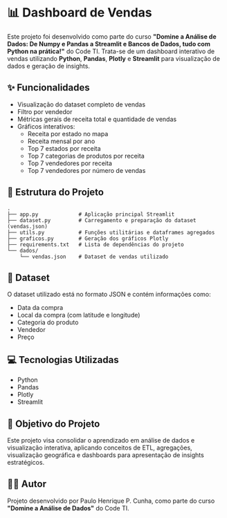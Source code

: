 # 📊 Dashboard de Vendas
Este projeto foi desenvolvido como parte do curso **"Domine a Análise de Dados: De Numpy e Pandas a Streamlit e Bancos de Dados, tudo com Python na prática!"** do Code TI. Trata-se de um dashboard interativo de vendas utilizando **Python**, **Pandas**, **Plotly** e **Streamlit** para visualização de dados e geração de insights.

## ✨ Funcionalidades
* Visualização do dataset completo de vendas
* Filtro por vendedor
* Métricas gerais de receita total e quantidade de vendas
* Gráficos interativos:
  * Receita por estado no mapa
  * Receita mensal por ano
  * Top 7 estados por receita
  * Top 7 categorias de produtos por receita
  * Top 7 vendedores por receita
  * Top 7 vendedores por número de vendas

## 💃 Estrutura do Projeto
```
.
├── app.py             # Aplicação principal Streamlit
├── dataset.py         # Carregamento e preparação do dataset (vendas.json)
├── utils.py           # Funções utilitárias e dataframes agregados
├── graficos.py        # Geração dos gráficos Plotly
├── requirements.txt   # Lista de dependências do projeto
└── dados/
    └── vendas.json    # Dataset de vendas utilizado
```

## 📁 Dataset
O dataset utilizado está no formato JSON e contém informações como:
* Data da compra
* Local da compra (com latitude e longitude)
* Categoria do produto
* Vendedor
* Preço

## 💻 Tecnologias Utilizadas
* Python
* Pandas
* Plotly
* Streamlit

## 🚀 Objetivo do Projeto
Este projeto visa consolidar o aprendizado em análise de dados e visualização interativa, aplicando conceitos de ETL, agregações, visualização geográfica e dashboards para apresentação de insights estratégicos.

## 👨‍🎓 Autor
Projeto desenvolvido por Paulo Henrique P. Cunha, como parte do curso **"Domine a Análise de Dados"** do Code TI.
